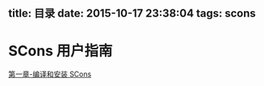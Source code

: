 title: 目录
date: 2015-10-17 23:38:04
tags: scons
---

# SCons 用户指南

[第一章-编译和安装 SCons](http://www.lyyyuna.com/2015/10/17/scons1-building-and-installing-scons/)